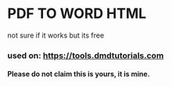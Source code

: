 # PDF TO WORD HTML
not sure if it works
but its free
### used on: https://tools.dmdtutorials.com
#### Please do not claim this is yours, it is mine.
